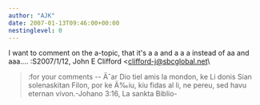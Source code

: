```yaml
---
author: "AJK"
date: 2007-01-13T09:46:00+00:00
nestinglevel: 0
---
```

I want to comment on the a-topic, that it's a a and a a a instead of aa and aaa.... :S2007/1/12, John E Clifford <[clifford-j@sbcglobal.net](mailto://clifford-j@sbcglobal.net)\
>:for your comments --
 Äˆar Dio tiel amis la mondon, ke Li donis Sian solenaskitan Filon, por ke Ä‰iu, kiu fidas al li, ne pereu, sed havu eternan vivon.-Johano 3:16, La sankta Biblio-